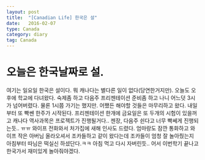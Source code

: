 ```yaml
---
layout: post
title:  "[Canadian Life] 한국은 설"
date:   2016-02-07
type: Canada
category: diary
tag: Canada
---
```


# 오늘은 한국날짜로 설.

여기는 일요일 한국은 설이다. 뭐 캐나다는 별다른 일이 없다(당연한거지만). 오늘도 오후에 학교에 다녀왔다. 숙제좀 하고 다음주 프리젠테이션 준비좀 하고 나니 어느덧 3시가 넘어버렸다. 물론 1시쯤 가기는 했지만. 어쨌든 해야할 것들은 마무리하고 왔다. 내일부터 또 빡쎈 한주가 시작된다. 프리젠테이션 한개에 금요일은 또 두개의 시험이 있을꺼고 캐나다 역사과목은 프로젝트가 진행될거다.. 젠장, 다음주 쉰다고 너무 빡쎄게 진행되는듯.. ㅠㅠ 와이프 전화와서 처가집에 새해 인사도 드렸다. 엄마랑도 잠깐 통화하고 와이프 작은 아버님 올라오셔서 조카들하고 같이 왔다는데 조카들이 엄청 잘 놀아줬는지 아침부터 따님은 떡실신 하셨단다.ㅋㅋ 아침 먹고 다시 자버린듯.. 어서 이번학기 끝나고 한국가서 재미있게 놀아줘야겠다.